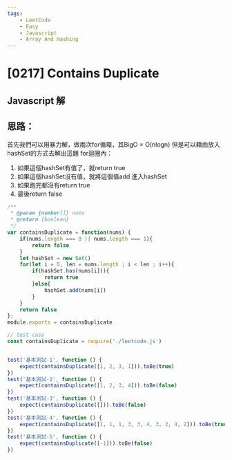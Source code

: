 ```yaml
---
tags: 
    - LeetCode
    - Easy
    - Javascript
    - Array And Hashing
---
```

# [0217] Contains Duplicate
## Javascript 解

## 思路：
首先我們可以用暴力解，做兩次for循環，其BigO = O(nlogn)
但是可以藉由放入hashSet的方式去解出這題
for迴圈內：
1. 如果這個hashSet有值了，就return true
2. 如果這個hashSet沒有值，就將這個值add 進入hashSet
3. 如果跑完都沒有return true
4. 最後return false
```javascript
/**
 * @param {number[]} nums
 * @return {boolean}
 */
var containsDuplicate = function(nums) {
    if(nums.length === 0 || nums.length === 1){
        return false
    }
    let hashSet = new Set()
    for(let i = 0, len = nums.length ; i < len ; i++){
        if(hashSet.has(nums[i])){
            return true
        }else{
            hashSet.add(nums[i])
        }
    }
    return false
};
module.exports = containsDuplicate
```
```javascript
// test case
const containsDuplicate = require('./leetcode.js')


test('基本測試-1', function () {
    expect(containsDuplicate([1, 2, 3, 1])).toBe(true)
})
test('基本測試-2', function () {
    expect(containsDuplicate([1, 2, 3, 4])).toBe(false)
})
test('基本測試-3', function () {
    expect(containsDuplicate([])).toBe(false)
})
test('基本測試-4', function () {
    expect(containsDuplicate([1, 1, 1, 3, 3, 4, 3, 2, 4, 2])).toBe(true)
})
test('基本測試-5', function () {
    expect(containsDuplicate([-1])).toBe(false)
})
```